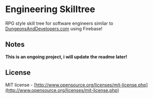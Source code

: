 # Engineering Skilltree

RPG style skill tree for software engineers similar to [DungeonsAndDevelopers.com](http://www.DungeonsAndDevelopers.com) using Firebase!

## Notes

**This is an ongoing project, i will update the readme later!**

## License

MIT license - [http://www.opensource.org/licenses/mit-license.php](http://www.opensource.org/licenses/mit-license.php)
